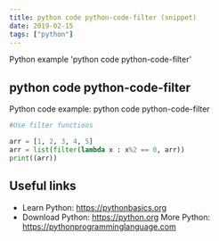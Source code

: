 ```yaml
---
title: python code python-code-filter (snippet)
date: 2019-02-15
tags: ["python"]
---
```

Python example 'python code python-code-filter'


## python code python-code-filter

Python code example: python code python-code-filter

```python
#Use filter functions

arr = [1, 2, 3, 4, 5]
arr = list(filter(lambda x : x%2 == 0, arr))
print((arr))


```

## Useful links

- Learn Python: https://pythonbasics.org
- Download Python: https://python.org
More Python: https://pythonprogramminglanguage.com
